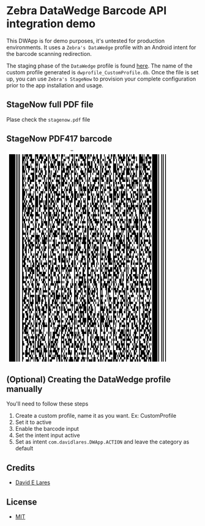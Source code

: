 # Zebra DataWedge Barcode API integration demo

This DWApp is for demo purposes, it's untested for production environments. It uses a `Zebra's DataWedge` profile with an Android intent for the barcode scanning redirection.

The staging phase of the `DataWedge` profile is found [here](http://takeiteasy.zone/files/dwprofile_CustomProfile_db). The name of the custom profile generated is `dwprofile_CustomProfile.db`. Once the file is set up, you can use `Zebra's StageNow` to provision your complete configuration prior to the app installation and usage.

## StageNow full PDF file

Plase check the `stagenow.pdf` file

## StageNow PDF417 barcode

![StageNow Custom profile](https://github.com/davidlares/zebra-datawedge-barcode-api/blob/master/stagenow.png?raw=true)

## (Optional) Creating the DataWedge profile manually

You'll need to follow these steps

1. Create a custom profile, name it as you want. Ex: CustomProfile
2. Set it to active
3. Enable the barcode input
4. Set the intent input active
5. Set as intent `com.davidlares.DWApp.ACTION` and leave the category as default

## Credits

 - [David E Lares](https://twitter.com/davdlares)

## License

 - [MIT](https://opensource.org/licenses/MIT)

